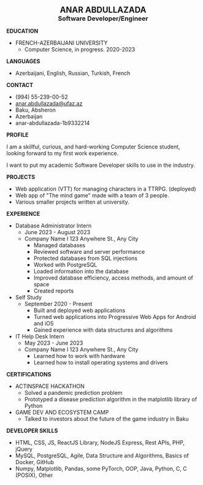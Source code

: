 <!DOCTYPE html> 
<html lang="en">
  <body>
    <article class="markdown-body entry-content container-lg" itemprop="text">
      <h2 style="margin: 0;" tabindex="-1" id="user-content-anar-abdullazada" dir="auto">
        <p style="margin: 0;" align="center">ANAR ABDULLAZADA</p>
      </h2>
      <h3 style="margin: 0;" tabindex="-1" id="user-content-software-developerengineer" dir="auto">
        <p style="margin: 0;" align="center">Software Developer/Engineer</p>
      </h3>
      <p dir="auto"><strong>EDUCATION</strong></p>
      <ul dir="auto">
        <li>
          FRENCH-AZERBAIJANI UNIVERSITY
          <ul dir="auto">
            <li>Computer Science, in progress. 2020-2023</li>
          </ul>
        </li>
      </ul>
      <p dir="auto"><strong>LANGUAGES</strong></p>
      <ul dir="auto">
        <li>Azerbaijani, English, Russian, Turkish, French</li>
      </ul>
      <p dir="auto"><strong>CONTACT</strong></p>
      <ul dir="auto">
        <li>(994) 55-239-00-52</li>
        <li><a href="mailto:anar.abdullazada@ufaz.az">anar.abdullazada@ufaz.az</a></li>
        <li>Baku, Absheron</li>
        <li>Azerbaijan</li>
        <li>anar-abdullazada-1b9332214</li>
      </ul>
      <p dir="auto"><strong>PROFILE</strong></p>
      <p dir="auto">I am a skillful, curious, and hard-working Computer Science student, looking forward to my first work experience.</p>
      <p dir="auto">I want to put my academic Software Developer skills to use in the industry.</p>
      <p dir="auto"><strong>PROJECTS</strong></p>
      <ul dir="auto">
        <li>Web application (VTT) for managing characters in a TTRPG. (deployed)</li>
        <li>Web app of "The mind game" made with a team of 3 people.</li>
        <li>Various smaller projects written at university.</li>
      </ul>
      <p dir="auto"><strong>EXPERIENCE</strong></p>
      <ul dir="auto">
        <li>
          Database Administrator Intern
          <ul dir="auto">
            <li>June 2023 - August 2023</li>
            <li>
              Company Name l 123 Anywhere St., Any City
              <ul dir="auto">
                <li>Managed databases</li>
                <li>Reviewed software and server performance</li>
                <li>Protected databases from SQL injections</li>
                <li>Worked with PostgreSQL</li>
                <li>Loaded information into the database</li>
                <li>Improved database efficiency, access methods, and amount of space</li>
                <li>Created reports</li>
              </ul>
            </li>
          </ul>
        </li>
        <li>
          Self Study
          <ul dir="auto">
            <li>
              September 2020 - Present
              <ul dir="auto">
                <li>Built and deployed web applications</li>
                <li>Turned web applications into Progressive Web Apps for Android and iOS</li>
                <li>Gained experience with data structures and algorithms</li>
              </ul>
            </li>
          </ul>
        </li>
        <li>
          IT Help Desk Intern
          <ul dir="auto">
            <li>May 2023 - June 2023</li>
            <li>
              Company Name l 123 Anywhere St., Any City
              <ul dir="auto">
                <li>Learned how to work with hardware</li>
                <li>Learned how to install operating systems and drivers</li>
              </ul>
            </li>
          </ul>
        </li>
      </ul>
      <p dir="auto"><strong>CERTIFICATIONS</strong></p>
      <ul dir="auto">
        <li>
          ACTINSPACE HACKATHON
          <ul dir="auto">
            <li>Solved a pandemic prediction problem</li>
            <li>Prototyped a disease prediction algorithm in the matplotlib library of Python</li>
          </ul>
        </li>
        <li>
          GAME DEV AND ECOSYSTEM CAMP
          <ul dir="auto">
            <li>Talked to investors about the future of the game industry in Baku</li>
          </ul>
        </li>
      </ul>
      <p dir="auto"><strong>DEVELOPER SKILLS</strong></p>
      <ul dir="auto">
        <li>HTML, CSS, JS, ReactJS Library, NodeJS Express, Rest APIs, PHP, jQuery</li>
        <li>MySQL, PostgreSQL, Agile, Data Structure and Algorithms, Basics of Docker, GitHub</li>
        <li>Numpy, Matplotlib, Pandas, some PyTorch, OOP, Java, Python, C, C (POSIX), Other</li>
      </ul>
    </article>
  </body>
</html>
